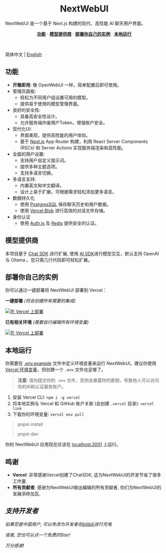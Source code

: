 <h1 align="center">NextWebUI</h1>

NextWebUI 是一个基于 Next.js 构建的现代、高性能 AI 聊天用户界面。

<p align="center"> <a href="#功能"><strong>功能</strong></a> · <a href="#模型提供商"><strong>模型提供商</strong></a> · <a href="#部署你自己的实例"><strong>部署你自己的实例</strong></a> · <a href="#本地运行"><strong>本地运行</strong></a> </p>  <br/>

简体中文 | [English](./README.md)

## 功能

- **开箱即用**: 像 OpenWebUI 一样，简单配置后即可使用。
- 管理员面板:
  - 轻松为不同用户组设置可用的模型。
  - 提供易于使用的模型管理界面。
- 良好的安全性:
  - 具备高安全性设计。
  - 允许服务端作废用户Token，增强账户安全。
- 现代化UI:
  - 界面美观，提供高性能的用户体验。
  - 基于 [Next.js](https://nextjs.org/) App Router 构建，利用 React Server Components (RSCs) 和 Server Actions 实现服务端渲染和高性能。
- 全面的用户设置:
  - 支持用户自定义提示词。
  - 提供多种主题选项。
  - 支持多语言切换。
- 多语言支持:
  - 内置英文和中文翻译。
  - 设计上易于扩展，可根据需求轻松添加更多语言。
- 数据持久化
  - 使用 [PostgresSQL](https://www.postgresql.org/) 保存聊天历史和用户数据。
  - 使用 [Vercel Blob](https://vercel.com/storage/blob) 进行高效的对话文件存储。
- 身份认证
  - 使用 [Auth.js](https://authjs.dev/) 及 [Redis](https://redis.io/) 提供安全的认证。

## 模型提供商

本项目基于 [Chat SDK](https://chat-sdk.dev/) 进行扩展, 使用 [AI SDK](https://sdk.vercel.ai/docs)进行模型交互，默认支持 OpenAI 与 Ollama 。您只需几行代码即可轻松扩展。

## 部署你自己的实例

你可以通过一键部署将 NextWebUI 部署到 Vercel：

**一键部署** *(将会创建所有需要的集成)*

[![在 Vercel 上部署](https://vercel.com/button?x-oss-process=image/resize,m_mfit,w_320,h_320)](https://vercel.com/new/clone?repository-url=https%3A%2F%2Fgithub.com%2FAt87668%2FNextWebUI&env=AUTH_SECRET,ADMIN_EMAIL&envDescription=You%20need%20to%20fill%20in%20these%20environment%20variables%20for%20the%20program%20to%20work.&envLink=https%3A%2F%2Fgithub.com%2FAt87668%2FNextWebUI%2Fblob%2Fmain%2F.env.example&project-name=nextwebui&repository-name=nextwebui-cloned&products=%5B%7B%22type%22%3A%22integration%22%2C%22protocol%22%3A%22storage%22%2C%22productSlug%22%3A%22neon%22%2C%22integrationSlug%22%3A%22neon%22%7D%2C%7B%22type%22%3A%22blob%22%7D%5D&integration-ids=oac_4nMvFhFSbAGAK6MU5mUFFILs)

**已有相关环境** *(需要自行编辑所有环境变量)*

[![在 Vercel 上部署](https://vercel.com/button?x-oss-process=image/resize,m_mfit,w_320,h_320)](https://vercel.com/new/clone?repository-url=https%3A%2F%2Fgithub.com%2FAt87668%2FNextWebUI&env=AUTH_SECRET,BLOB_READ_WRITE_TOKEN,POSTGRES_URL,REDIS_URL,ADMIN_EMAIL&envDescription=You%20need%20to%20fill%20in%20these%20environment%20variables%20for%20the%20program%20to%20work.&envLink=https%3A%2F%2Fgithub.com%2FAt87668%2FNextWebUI%2Fblob%2Fmain%2F.env.example&project-name=nextwebui&repository-name=nextwebui-cloned)

## 本地运行

你需要在 [.env.example]((./.env.example)) 文件中定义环境变量来运行 NextWebUI。建议你使用 [Vercel 环境变量](https://vercel.com/docs/projects/environment-variables)，但创建一个 `.env` 文件也足够了。

> **注意**: 请勿提交你的 `.env` 文件，否则会暴露你的密钥，导致他人可以访问你的AI和认证服务账户。 

1. 安装 Vercel CLI: `npm i -g vercel`
2. 将本地实例与 Vercel 和 GitHub 账户关联 (会创建 `.vercel` 目录): `vercel link`
3. 下载你的环境变量: `vercel env pull`



> pnpm install
>
> pnpm dev

你的 NextWebUI 应用现在应该在 [localhost:3001](http://localhost:3001/) 上运行。

## 鸣谢
- **Vercel**: 非常感谢Vercel创建了ChatSDK, 这为NextWebUI的开发节省了很多工作量.
- **所有贡献者**: 感谢为NextWebUI做出编辑的所有贡献者, 你们为NextWebUI的发展添砖加瓦.

## *支持开发者*
*如果您是中国用户, 可以考虑为开发者在[bilibili](https://space.bilibili.com/1098279072)进行充电*

*或者, 您也可以点一个免费的Star!*

*万分感谢!*